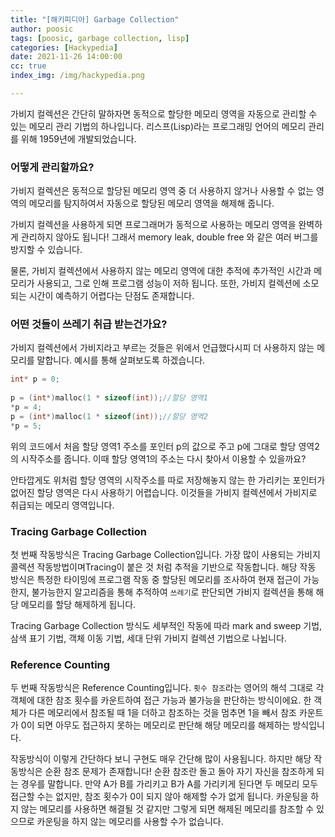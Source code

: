 ```yaml
---
title: "[해키피디아] Garbage Collection"
author: poosic
tags: [poosic, garbage collection, lisp]
categories: [Hackypedia]
date: 2021-11-26 14:00:00
cc: true
index_img: /img/hackypedia.png

---
```


가비지 컬렉션은 간단히 말하자면 동적으로 할당한 메모리 영역을 자동으로 관리할 수 있는 메모리 관리 기법의 하나입니다. 리스프(Lisp)라는 프로그래밍 언어의 메모리 관리를 위해 1959년에 개발되었습니다.

### 어떻게 관리할까요?

가비지 컬렉션은 동적으로 할당된 메모리 영역 중 더 사용하지 않거나 사용할 수 없는 영역의 메모리를 탐지하여서 자동으로 할당된 메모리 영역을 해제해 줍니다.

가비지 컬렉션을 사용하게 되면 프로그래머가 동적으로 사용하는 메모리 영역을 완벽하게 관리하지 않아도 됩니다! 그래서 memory leak, double free 와 같은 여러 버그를 방지할 수 있습니다.

물론, 가비지 컬렉션에서 사용하지 않는 메모리 영역에 대한 추적에 추가적인 시간과 메모리가 사용되고, 그로 인해 프로그램 성능이 저하 됩니다. 또한, 가비지 컬렉션에 소모되는 시간이 예측하기 어렵다는 단점도 존재합니다.

### 어떤 것들이 쓰레기 취급 받는건가요?

가비지 컬렉션에서 가비지라고 부르는 것들은 위에서 언급했다시피 더 사용하지 않는 메모리를 말합니다. 예시를 통해 살펴보도록 하겠습니다.

```c
int* p = 0;
 
p = (int*)malloc(1 * sizeof(int));//할당 영역1
*p = 4;
p = (int*)malloc(1 * sizeof(int));//할당 영역2
*p = 5;
```

위의 코드에서 처음 할당 영역1 주소를 포인터 p의 값으로 주고 p에 그대로 할당 영역2의 시작주소를 줍니다. 이때 할당 영역1의 주소는 다시 찾아서 이용할 수 있을까요?

안타깝게도 위처럼 할당 영역의 시작주소를 따로 저장해놓지 않는 한 가리키는 포인터가 없어진 할당 영역은 다시 사용하기 어렵습니다. 이것들을 가비지 컬렉션에서 가비지로 취급되는 메모리 영역입니다.

### Tracing Garbage Collection

첫 번째 작동방식은 Tracing Garbage Collection입니다. 가장 많이 사용되는 가비지 콜렉션 작동방법이며Tracing이 붙은 것 처럼 추적을 기반으로 작동합니다. 해당 작동 방식은 특정한 타이밍에 프로그램 작동 중 할당된 메모리를 조사하여 현재 접근이 가능한지, 불가능한지 알고리즘을 통해 추적하여 `쓰레기`로 판단되면 가비지 컬렉션을 통해 해당 메모리를 할당 해제하게 됩니다.

Tracing Garbage Collection 방식도 세부적인 작동에 따라 mark and sweep 기법, 삼색 표기 기법, 객체 이동 기법, 세대 단위 가비지 컬렉션 기법으로 나뉩니다.

### Reference Counting

두 번째 작동방식은 Reference Counting입니다. `횟수 참조`라는 영어의 해석 그대로 각 객체에 대한 참조 횟수를 카운트하여 접근 가능과 불가능을 판단하는 방식이에요. 한 객체가 다른 메모리에서 참조될 때 1을 더하고 참조하는 것을 멈추면 1을 빼서 참조 카운트가 0이 되면 아무도 접근하지 못하는 메모리로 판단해 해당 메모리를 해제하는 방식입니다.

작동방식이 이렇게 간단하다 보니 구현도 매우 간단해 많이 사용됩니다. 하지만 해당 작동방식은 순환 참조 문제가 존재합니다! 순환 참조란 돌고 돌아 자기 자신을 참조하게 되는 경우를 말합니다. 만약 A가 B를 가리키고 B가 A를 가리키게 된다면 두 메모리 모두 접근할 수는 없지만, 참조 횟수가 0이 되지 않아 해제할 수가 없게 됩니다. 카운팅을 하지 않는 메모리를 사용하면 해결될 것 같지만 그렇게 되면 해제된 메모리를 참조할 수 있으므로 카운팅을 하지 않는 메모리를 사용할 수가 없습니다.





